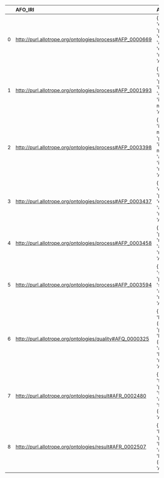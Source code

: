 |    | AFO_IRI                                                  | AFO_DESC                                                                                                                      | REX_IRI                                    | REX_DESC                     | REX_DEF   |
|---:|:---------------------------------------------------------|:------------------------------------------------------------------------------------------------------------------------------|:-------------------------------------------|:-----------------------------|:----------|
|  0 | http://purl.allotrope.org/ontologies/process#AFP_0000669 | {'label': 'electrophoresis', 'prefLabel': 'electrophoresis', 'altLabel': 'cataphoresis', 'name': 'AFP_0000669'}               | http://purl.obolibrary.org/obo/REX_0000338 | {'label': 'electrophoresis'} | []        |
|  1 | http://purl.allotrope.org/ontologies/process#AFP_0001993 | {'label': 'ionization', 'prefLabel': 'ionization', 'altLabel': 'ionization method', 'name': 'AFP_0001993'}                    | http://purl.obolibrary.org/obo/REX_0000152 | {'label': 'ionization'}      | []        |
|  2 | http://purl.allotrope.org/ontologies/process#AFP_0003398 | {'label': 'inserting material', 'prefLabel': 'inserting material', 'altLabel': 'insertion', 'name': 'AFP_0003398'}            | http://purl.obolibrary.org/obo/REX_0000099 | {'label': 'insertion'}       | []        |
|  3 | http://purl.allotrope.org/ontologies/process#AFP_0003437 | {'label': 'emission', 'prefLabel': 'emission', 'altLabel': None, 'name': 'AFP_0003437'}                                       | http://purl.obolibrary.org/obo/REX_0000303 | {'label': 'emission'}        | []        |
|  4 | http://purl.allotrope.org/ontologies/process#AFP_0003458 | {'label': 'melting', 'prefLabel': 'melting', 'altLabel': None, 'name': 'AFP_0003458'}                                         | http://purl.obolibrary.org/obo/REX_0000177 | {'label': 'melting'}         | []        |
|  5 | http://purl.allotrope.org/ontologies/process#AFP_0003594 | {'label': 'scattering', 'prefLabel': 'scattering', 'altLabel': None, 'name': 'AFP_0003594'}                                   | http://purl.obolibrary.org/obo/REX_0000348 | {'label': 'scattering'}      | []        |
|  6 | http://purl.allotrope.org/ontologies/quality#AFQ_0000325 | {'label': 'luminescence (quality)', 'prefLabel': 'luminescence (quality)', 'altLabel': 'luminescence', 'name': 'AFQ_0000325'} | http://purl.obolibrary.org/obo/REX_0000290 | {'label': 'luminescence'}    | []        |
|  7 | http://purl.allotrope.org/ontologies/result#AFR_0002480  | {'label': 'fluorescence', 'prefLabel': 'fluorescence', 'altLabel': 'fluorescence (datum)', 'name': 'AFR_0002480'}             | http://purl.obolibrary.org/obo/REX_0000043 | {'label': 'fluorescence'}    | []        |
|  8 | http://purl.allotrope.org/ontologies/result#AFR_0002507  | {'label': 'luminescence', 'prefLabel': 'luminescence', 'altLabel': 'luminescence (datum)', 'name': 'AFR_0002507'}             | http://purl.obolibrary.org/obo/REX_0000290 | {'label': 'luminescence'}    | []        |